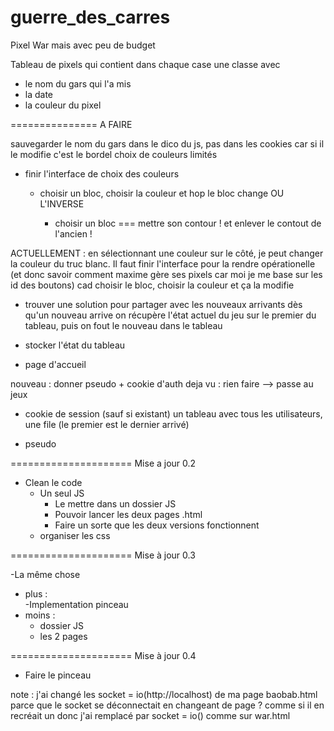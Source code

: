 guerre_des_carres
===============

Pixel War mais avec peu de budget

Tableau de pixels qui contient dans chaque case une classe avec 
- le nom du gars qui l'a mis
- la date
- la couleur du pixel

===============
A FAIRE

sauvegarder le nom du gars dans le dico du js, pas dans les cookies car si il le modifie c'est le bordel
choix de couleurs limités

- finir l'interface de choix des couleurs

    - choisir un bloc, choisir la couleur et hop le bloc change OU L'INVERSE 

        - choisir un bloc === mettre son contour ! et enlever le contout de l'ancien !

ACTUELLEMENT : en sélectionnant une couleur sur le côté, je peut changer la couleur du truc blanc.
Il faut finir l'interface pour la rendre opérationelle (et donc savoir comment maxime gère ses pixels car moi je me base sur les id des boutons)
cad choisir le bloc, choisir la couleur et ça la modifie

- trouver une solution pour partager avec les nouveaux arrivants
   dès qu'un nouveau arrive on récupère l'état actuel du jeu sur le premier du tableau, puis on fout le nouveau dans le tableau

- stocker l'état du tableau

- page d'accueil 

nouveau : donner pseudo + cookie d'auth
deja vu : rien faire
--> passe au jeux

- cookie de session (sauf si existant)
    un tableau avec tous les utilisateurs, une file (le premier est le dernier arrivé)

- pseudo

=====================
Mise a jour 0.2

- Clean le code 
    - Un seul JS
        - Le mettre dans un dossier JS
        - Pouvoir lancer les deux pages .html
        - Faire un sorte que les deux versions fonctionnent
    - organiser les css

=====================
Mise à jour 0.3

-La même chose 
- plus :    
    -Implementation pinceau
- moins :
    - dossier JS
    - les 2 pages

=====================
Mise à jour 0.4

- Faire le pinceau

note : j'ai changé les socket = io(http://localhost) de ma page baobab.html parce que le socket se déconnectait en changeant de page ? comme si il en recréait un
donc j'ai remplacé par socket = io() comme sur war.html